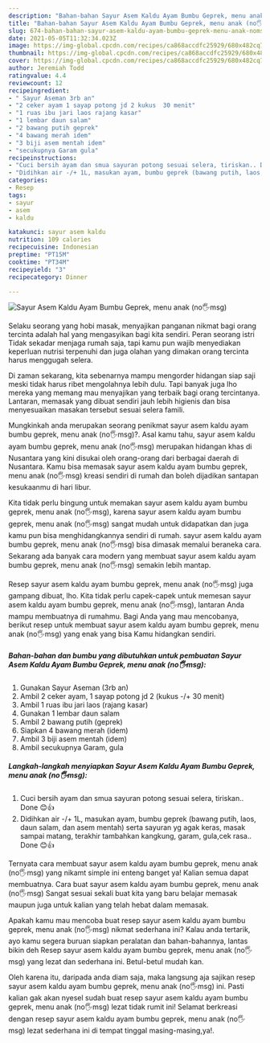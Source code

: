```yaml
---
description: "Bahan-bahan Sayur Asem Kaldu Ayam Bumbu Geprek, menu anak (no🖐msg) Sederhana Untuk Jualan"
title: "Bahan-bahan Sayur Asem Kaldu Ayam Bumbu Geprek, menu anak (no🖐msg) Sederhana Untuk Jualan"
slug: 674-bahan-bahan-sayur-asem-kaldu-ayam-bumbu-geprek-menu-anak-nomsg-sederhana-untuk-jualan
date: 2021-05-05T11:32:34.023Z
image: https://img-global.cpcdn.com/recipes/ca868accdfc25929/680x482cq70/sayur-asem-kaldu-ayam-bumbu-geprek-menu-anak-no🖐msg-foto-resep-utama.jpg
thumbnail: https://img-global.cpcdn.com/recipes/ca868accdfc25929/680x482cq70/sayur-asem-kaldu-ayam-bumbu-geprek-menu-anak-no🖐msg-foto-resep-utama.jpg
cover: https://img-global.cpcdn.com/recipes/ca868accdfc25929/680x482cq70/sayur-asem-kaldu-ayam-bumbu-geprek-menu-anak-no🖐msg-foto-resep-utama.jpg
author: Jeremiah Todd
ratingvalue: 4.4
reviewcount: 12
recipeingredient:
- " Sayur Aseman 3rb an"
- "2 ceker ayam 1 sayap potong jd 2 kukus  30 menit"
- "1 ruas ibu jari laos rajang kasar"
- "1 lembar daun salam"
- "2 bawang putih geprek"
- "4 bawang merah idem"
- "3 biji asem mentah idem"
- "secukupnya Garam gula"
recipeinstructions:
- "Cuci bersih ayam dan smua sayuran potong sesuai selera, tiriskan.. Done 😊👍"
- "Didihkan air -/+ 1L, masukan ayam, bumbu geprek (bawang putih, laos, daun salam, dan asem mentah) serta sayuran yg agak keras, masak sampai matang, terakhir tambahkan kangkung, garam, gula,cek rasa.. Done 😊👍"
categories:
- Resep
tags:
- sayur
- asem
- kaldu

katakunci: sayur asem kaldu 
nutrition: 109 calories
recipecuisine: Indonesian
preptime: "PT15M"
cooktime: "PT34M"
recipeyield: "3"
recipecategory: Dinner

---
```



![Sayur Asem Kaldu Ayam Bumbu Geprek, menu anak (no🖐msg)](https://img-global.cpcdn.com/recipes/ca868accdfc25929/680x482cq70/sayur-asem-kaldu-ayam-bumbu-geprek-menu-anak-no🖐msg-foto-resep-utama.jpg)

Selaku seorang yang hobi masak, menyajikan panganan nikmat bagi orang tercinta adalah hal yang mengasyikan bagi kita sendiri. Peran seorang istri Tidak sekadar menjaga rumah saja, tapi kamu pun wajib menyediakan keperluan nutrisi terpenuhi dan juga olahan yang dimakan orang tercinta harus menggugah selera.

Di zaman  sekarang, kita sebenarnya mampu mengorder hidangan siap saji meski tidak harus ribet mengolahnya lebih dulu. Tapi banyak juga lho mereka yang memang mau menyajikan yang terbaik bagi orang tercintanya. Lantaran, memasak yang dibuat sendiri jauh lebih higienis dan bisa menyesuaikan masakan tersebut sesuai selera famili. 



Mungkinkah anda merupakan seorang penikmat sayur asem kaldu ayam bumbu geprek, menu anak (no🖐msg)?. Asal kamu tahu, sayur asem kaldu ayam bumbu geprek, menu anak (no🖐msg) merupakan hidangan khas di Nusantara yang kini disukai oleh orang-orang dari berbagai daerah di Nusantara. Kamu bisa memasak sayur asem kaldu ayam bumbu geprek, menu anak (no🖐msg) kreasi sendiri di rumah dan boleh dijadikan santapan kesukaanmu di hari libur.

Kita tidak perlu bingung untuk memakan sayur asem kaldu ayam bumbu geprek, menu anak (no🖐msg), karena sayur asem kaldu ayam bumbu geprek, menu anak (no🖐msg) sangat mudah untuk didapatkan dan juga kamu pun bisa menghidangkannya sendiri di rumah. sayur asem kaldu ayam bumbu geprek, menu anak (no🖐msg) bisa dimasak memalui beraneka cara. Sekarang ada banyak cara modern yang membuat sayur asem kaldu ayam bumbu geprek, menu anak (no🖐msg) semakin lebih mantap.

Resep sayur asem kaldu ayam bumbu geprek, menu anak (no🖐msg) juga gampang dibuat, lho. Kita tidak perlu capek-capek untuk memesan sayur asem kaldu ayam bumbu geprek, menu anak (no🖐msg), lantaran Anda mampu membuatnya di rumahmu. Bagi Anda yang mau mencobanya, berikut resep untuk membuat sayur asem kaldu ayam bumbu geprek, menu anak (no🖐msg) yang enak yang bisa Kamu hidangkan sendiri.

<!--inarticleads1-->

##### Bahan-bahan dan bumbu yang dibutuhkan untuk pembuatan Sayur Asem Kaldu Ayam Bumbu Geprek, menu anak (no🖐msg):

1. Gunakan  Sayur Aseman (3rb an)
1. Ambil 2 ceker ayam, 1 sayap potong jd 2 (kukus -/+ 30 menit)
1. Ambil 1 ruas ibu jari laos (rajang kasar)
1. Gunakan 1 lembar daun salam
1. Ambil 2 bawang putih (geprek)
1. Siapkan 4 bawang merah (idem)
1. Ambil 3 biji asem mentah (idem)
1. Ambil secukupnya Garam, gula




<!--inarticleads2-->

##### Langkah-langkah menyiapkan Sayur Asem Kaldu Ayam Bumbu Geprek, menu anak (no🖐msg):

1. Cuci bersih ayam dan smua sayuran potong sesuai selera, tiriskan.. Done 😊👍
1. Didihkan air -/+ 1L, masukan ayam, bumbu geprek (bawang putih, laos, daun salam, dan asem mentah) serta sayuran yg agak keras, masak sampai matang, terakhir tambahkan kangkung, garam, gula,cek rasa.. Done 😊👍




Ternyata cara membuat sayur asem kaldu ayam bumbu geprek, menu anak (no🖐msg) yang nikamt simple ini enteng banget ya! Kalian semua dapat membuatnya. Cara buat sayur asem kaldu ayam bumbu geprek, menu anak (no🖐msg) Sangat sesuai sekali buat kita yang baru belajar memasak maupun juga untuk kalian yang telah hebat dalam memasak.

Apakah kamu mau mencoba buat resep sayur asem kaldu ayam bumbu geprek, menu anak (no🖐msg) nikmat sederhana ini? Kalau anda tertarik, ayo kamu segera buruan siapkan peralatan dan bahan-bahannya, lantas bikin deh Resep sayur asem kaldu ayam bumbu geprek, menu anak (no🖐msg) yang lezat dan sederhana ini. Betul-betul mudah kan. 

Oleh karena itu, daripada anda diam saja, maka langsung aja sajikan resep sayur asem kaldu ayam bumbu geprek, menu anak (no🖐msg) ini. Pasti kalian gak akan nyesel sudah buat resep sayur asem kaldu ayam bumbu geprek, menu anak (no🖐msg) lezat tidak rumit ini! Selamat berkreasi dengan resep sayur asem kaldu ayam bumbu geprek, menu anak (no🖐msg) lezat sederhana ini di tempat tinggal masing-masing,ya!.

